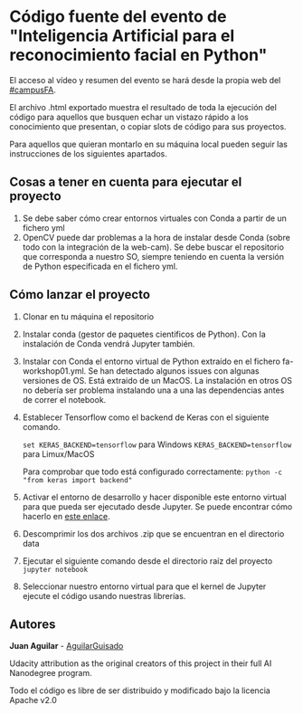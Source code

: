 # Código fuente del evento de "Inteligencia Artificial para el reconocimiento facial en Python"
El acceso al vídeo y resumen del evento se hará desde la propia web del [#campusFA](https://www.fundacionayesa.org/inteligencia-artificial-para-reconocimiento-facial-en-python/).

El archivo .html exportado muestra el resultado de toda la ejecución del código para aquellos que busquen echar un vistazo rápido a los conocimiento que presentan, o copiar slots de código para sus proyectos.

Para aquellos que quieran montarlo en su máquina local pueden seguir las instrucciones de los siguientes apartados.

## Cosas a tener en cuenta para ejecutar el proyecto
1. Se debe saber cómo crear entornos virtuales con Conda a partir de un fichero yml
2. OpenCV puede dar problemas a la hora de instalar desde Conda (sobre todo con la integración de la web-cam). Se debe buscar el repositorio que corresponda a nuestro SO, siempre teniendo en cuenta la versión de Python especificada en el fichero yml.

## Cómo lanzar el proyecto
1. Clonar en tu máquina el repositorio
2. Instalar conda (gestor de paquetes cientificos de Python). Con la instalación de Conda vendrá Jupyter también.
3. Instalar con Conda el entorno virtual de Python extraído en el fichero fa-workshop01.yml. Se han detectado algunos issues con algunas versiones de OS. Está extraido de un MacOS. La instalación en otros OS no debería ser problema instalando una a una las dependencias antes de correr el notebook.
4. Establecer Tensorflow como el backend de Keras con el siguiente comando. 

    ```set KERAS_BACKEND=tensorflow``` para Windows
    ```KERAS_BACKEND=tensorflow``` para Limux/MacOS
    
    Para comprobar que todo está configurado correctamente:
        ```python -c "from keras import backend"```


5. Activar el entorno de desarrollo y hacer disponible este entorno virtual para que pueda ser ejecutado desde Jupyter. Se puede encontrar cómo hacerlo en [este enlace](https://help.pythonanywhere.com/pages/IPythonNotebookVirtualenvs/).
6. Descomprimir los dos archivos .zip que se encuentran en el directorio data
7. Ejecutar el siguiente comando desde el directorio raíz del proyecto
    ```jupyter notebook```
8. Seleccionar nuestro entorno virtual para que el kernel de Jupyter ejecute el código usando nuestras librerías.


## Autores

**Juan Aguilar** - [AguilarGuisado](https://github.com/aguilarguisado)

Udacity attribution as the original creators of this project in their full AI Nanodegree program.

Todo el código es libre de ser distribuido y modificado bajo la licencia Apache v2.0